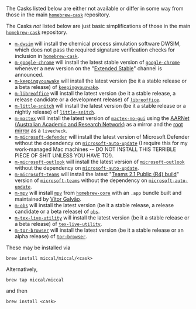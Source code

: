 The Casks listed below are either not available or differ in some way from those in the main [`homebrew-cask`](https://github.com/Homebrew/homebrew-cask) repository.

The Casks _not_ listed below are just basic simplifications of those in the main [`homebrew-cask`](https://github.com/Homebrew/homebrew-cask) repository.

* [`m-dwsim`](https://github.com/miccal/homebrew-miccal/blob/master/Casks/m-dwsim.rb) will install the chemical process simulation software DWSIM, which does not pass the required signature verification checks for inclusion in [`homebrew-cask`](https://github.com/Homebrew/homebrew-cask).
* [`m-google-chrome`](https://github.com/miccal/homebrew-miccal/blob/master/Casks/m-google-chrome.rb) will install the latest stable version of [`google-chrome`](https://github.com/homebrew/homebrew-cask/blob/master/Casks/g/google-chrome.rb) whenever a new version on the "[Extended Stable](https://chromiumdash.appspot.com/releases?platform=Mac)" channel is announced.
* [`m-keepingyouawake`](https://github.com/miccal/homebrew-miccal/blob/master/Casks/m-keepingyouawake.rb) will install the latest version (be it a stable release or a beta release) of [`keepingyouawake`](https://github.com/homebrew/homebrew-cask/blob/master/Casks/k/keepingyouawake.rb).
* [`m-libreoffice`](https://github.com/miccal/homebrew-miccal/blob/master/Casks/m-libreoffice.rb) will install the latest version (be it a stable release, a release candidate or a development release) of [`libreoffice`](https://github.com/homebrew/homebrew-cask/blob/master/Casks/l/libreoffice.rb).
* [`m-little-snitch`](https://github.com/miccal/homebrew-miccal/blob/master/Casks/m-little-snitch.rb) will install the latest version (be it a stable release or a nightly release) of [`little-snitch`](https://github.com/homebrew/homebrew-cask/blob/master/Casks/l/little-snitch.rb).
* [`m-mactex`](https://github.com/miccal/homebrew-miccal/blob/master/Casks/m-mactex.rb) will install the latest version of [`mactex-no-gui`](https://github.com/homebrew/homebrew-cask/blob/master/Casks/m/mactex-no-gui.rb) using the [AARNet (Australian Academic and Research Network)](https://mirror.aarnet.edu.au) as a mirror and the [root mirror](http://dante.ctan.org/tex-archive/systems/mac/mactex/?C=M;O=D) as a `livecheck`.
* [`m-microsoft-defender`](https://github.com/miccal/homebrew-miccal/blob/master/Casks/m-microsoft-defender.rb) will install the latest version of Microsoft Defender without the dependency on [`microsoft-auto-update`](https://github.com/Homebrew/homebrew-cask/blob/HEAD/Casks/m/microsoft-auto-update.rb) (I require this for my work-managed Mac machines -- DO NOT INSTALL THIS TERRIBLE PIECE OF SHIT UNLESS YOU HAVE TO!).
* [`m-microsoft-outlook`](https://github.com/miccal/homebrew-miccal/blob/master/Casks/m-microsoft-outlook.rb) will install the latest version of [`microsoft-outlook`](https://github.com/homebrew/homebrew-cask/blob/master/Casks/m/microsoft-outlook.rb) without the dependency on [`microsoft-auto-update`](https://github.com/Homebrew/homebrew-cask/blob/HEAD/Casks/m/microsoft-auto-update.rb).
* [`m-microsoft-teams`](https://github.com/miccal/homebrew-miccal/blob/master/Casks/m-microsoft-teams.rb) will install the latest "[Teams 2.1 Public (R4) build](https://raw.githubusercontent.com/ItzLevvie/MicrosoftTeams-msinternal/master/defconfig2)" version of [`microsoft-teams`](https://github.com/homebrew/homebrew-cask/blob/master/Casks/m/microsoft-teams.rb) without the dependency on [`microsoft-auto-update`](https://github.com/Homebrew/homebrew-cask/blob/HEAD/Casks/m/microsoft-auto-update.rb).
* [`m-mpv`](https://github.com/miccal/homebrew-miccal/blob/master/Casks/m-mpv.rb) will install [`mpv`](https://github.com/Homebrew/homebrew-core/blob/HEAD/Formula/m/mpv.rb) from [`homebrew-core`](https://github.com/Homebrew/homebrew-core) with an `.app` bundle built and maintained by [Vítor Galvão](https://github.com/vitorgalvao).
* [`m-obs`](https://github.com/miccal/homebrew-miccal/blob/master/Casks/m-obs.rb) will install the latest version (be it a stable release, a release candidate or a beta release) of [`obs`](https://github.com/homebrew/homebrew-cask/blob/master/Casks/o/obs.rb).
* [`m-tex-live-utility`](https://github.com/miccal/homebrew-miccal/blob/master/Casks/m-tex-live-utility.rb) will install the latest version (be it a stable release or a beta release) of [`tex-live-utility`](https://github.com/homebrew/homebrew-cask/blob/master/Casks/t/tex-live-utility.rb).
* [`m-tor-browser`](https://github.com/miccal/homebrew-miccal/blob/master/Casks/m-tor-browser.rb) will install the latest version (be it a stable release or an alpha release) of [`tor-browser`](https://github.com/homebrew/homebrew-cask/blob/master/Casks/t/tor-browser.rb).

These may be installed via

`brew install miccal/miccal/<cask>`

Alternatively,

`brew tap miccal/miccal`

and then

`brew install <cask>`
